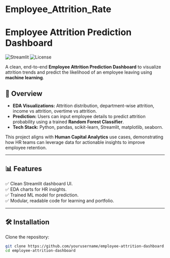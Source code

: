 # Employee_Attrition_Rate
# Employee Attrition Prediction Dashboard

![Streamlit](https://img.shields.io/badge/Built%20with-Streamlit-blue?logo=streamlit)
![License](https://img.shields.io/badge/license-MIT-green)

A clean, end-to-end **Employee Attrition Prediction Dashboard** to visualize attrition trends and predict the likelihood of an employee leaving using **machine learning**.

## 🚀 Overview

- **EDA Visualizations:** Attrition distribution, department-wise attrition, income vs attrition, overtime vs attrition.
- **Prediction:** Users can input employee details to predict attrition probability using a trained **Random Forest Classifier**.
- **Tech Stack:** Python, pandas, scikit-learn, Streamlit, matplotlib, seaborn.

This project aligns with **Human Capital Analytics** use cases, demonstrating how HR teams can leverage data for actionable insights to improve employee retention.

---

## 📊 Features

✅ Clean Streamlit dashboard UI.  
✅ EDA charts for HR insights.  
✅ Trained ML model for prediction.  
✅ Modular, readable code for learning and portfolio.

---

## 🛠️ Installation

Clone the repository:
```bash
git clone https://github.com/yourusername/employee-attrition-dashboard.git
cd employee-attrition-dashboard
